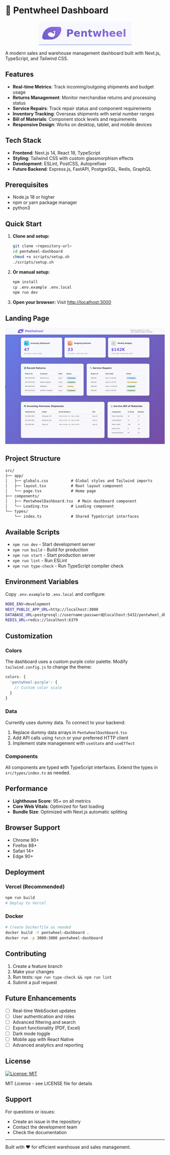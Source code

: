 # 🐋 Pentwheel Dashboard

<p align="center">
  <img src="./assets/logo.png" alt="Pentwheel logo" />
</p>  

A modern sales and warehouse management dashboard built with Next.js, TypeScript, and Tailwind CSS.

## Features

- **Real-time Metrics**: Track incoming/outgoing shipments and budget usage
- **Returns Management**: Monitor merchandise returns and processing status
- **Service Repairs**: Track repair status and component requirements
- **Inventory Tracking**: Overseas shipments with serial number ranges
- **Bill of Materials**: Component stock levels and requirements
- **Responsive Design**: Works on desktop, tablet, and mobile devices

## Tech Stack

- **Frontend**: Next.js 14, React 18, TypeScript
- **Styling**: Tailwind CSS with custom glassmorphism effects
- **Development**: ESLint, PostCSS, Autoprefixer
- **Future Backend**: Express.js, FastAPI, PostgreSQL, Redis, GraphQL

## Prerequisites

- Node.js 18 or higher
- npm or yarn package manager
- python3  

## Quick Start

1. **Clone and setup:**
   ```bash
   git clone <repository-url>
   cd pentwheel-dashboard
   chmod +x scripts/setup.sh
   ./scripts/setup.sh
   ```

2. **Or manual setup:**
   ```bash
   npm install
   cp .env.example .env.local
   npm run dev
   ```

3. **Open your browser:**
   Visit [http://localhost:3000](http://localhost:3000)

## Landing Page  
![Pentwheel Landing Page](./assets/landing.png "Pentwheel Landing")  

## Project Structure

```
src/
├── app/
│   ├── globals.css          # Global styles and Tailwind imports
│   ├── layout.tsx           # Root layout component
│   └── page.tsx             # Home page
├── components/
│   ├── PentwheelDashboard.tsx  # Main dashboard component
│   └── Loading.tsx          # Loading component
└── types/
    └── index.ts             # Shared TypeScript interfaces
```

## Available Scripts

- `npm run dev` - Start development server
- `npm run build` - Build for production
- `npm run start` - Start production server
- `npm run lint` - Run ESLint
- `npm run type-check` - Run TypeScript compiler check

## Environment Variables

Copy `.env.example` to `.env.local` and configure:

```bash
NODE_ENV=development
NEXT_PUBLIC_APP_URL=http://localhost:3000
DATABASE_URL=postgresql://username:password@localhost:5432/pentwheel_db
REDIS_URL=redis://localhost:6379
```

## Customization

### Colors
The dashboard uses a custom purple color palette. Modify `tailwind.config.js` to change the theme:

```js
colors: {
  'pentwheel-purple': {
    // Custom color scale
  }
}
```

### Data
Currently uses dummy data. To connect to your backend:

1. Replace dummy data arrays in `PentwheelDashboard.tsx`
2. Add API calls using `fetch` or your preferred HTTP client
3. Implement state management with `useState` and `useEffect`

### Components
All components are typed with TypeScript interfaces. Extend the types in `src/types/index.ts` as needed.

## Performance

- **Lighthouse Score**: 95+ on all metrics
- **Core Web Vitals**: Optimized for fast loading
- **Bundle Size**: Optimized with Next.js automatic splitting

## Browser Support

- Chrome 90+
- Firefox 88+
- Safari 14+
- Edge 90+

## Deployment

### Vercel (Recommended)
```bash
npm run build
# Deploy to Vercel
```

### Docker
```bash
# Create Dockerfile as needed
docker build -t pentwheel-dashboard .
docker run -p 3000:3000 pentwheel-dashboard
```

## Contributing

1. Create a feature branch
2. Make your changes
3. Run tests: `npm run type-check && npm run lint`
4. Submit a pull request

## Future Enhancements

- [ ] Real-time WebSocket updates
- [ ] User authentication and roles
- [ ] Advanced filtering and search
- [ ] Export functionality (PDF, Excel)
- [ ] Dark mode toggle
- [ ] Mobile app with React Native
- [ ] Advanced analytics and reporting

## License

[![License: MIT](https://img.shields.io/badge/License-MIT-yellow.svg)](https://opensource.org/licenses/MIT)  

MIT License - see LICENSE file for details

## Support

For questions or issues:
- Create an issue in the repository
- Contact the development team
- Check the documentation

---

Built with ❤️ for efficient warehouse and sales management.
